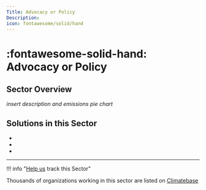 ```yaml
---
Title: Advocacy or Policy
Description: 
icon: fontawesome/solid/hand
---
```


# :fontawesome-solid-hand: Advocacy or Policy

## Sector Overview

_insert description and emissions pie chart_


## Solutions in this Sector

 -
 -
 -

---

!!! info "[Help us](../../contribute) track this Sector"

Thousands of organizations working in this sector are listed on [Climatebase](https://climatebase.org/organizations)